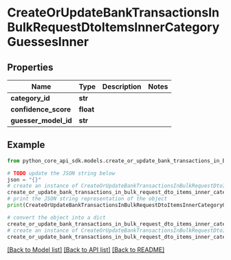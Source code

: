 # CreateOrUpdateBankTransactionsInBulkRequestDtoItemsInnerCategoryGuessesInner


## Properties

Name | Type | Description | Notes
------------ | ------------- | ------------- | -------------
**category_id** | **str** |  | 
**confidence_score** | **float** |  | 
**guesser_model_id** | **str** |  | 

## Example

```python
from python_core_api_sdk.models.create_or_update_bank_transactions_in_bulk_request_dto_items_inner_category_guesses_inner import CreateOrUpdateBankTransactionsInBulkRequestDtoItemsInnerCategoryGuessesInner

# TODO update the JSON string below
json = "{}"
# create an instance of CreateOrUpdateBankTransactionsInBulkRequestDtoItemsInnerCategoryGuessesInner from a JSON string
create_or_update_bank_transactions_in_bulk_request_dto_items_inner_category_guesses_inner_instance = CreateOrUpdateBankTransactionsInBulkRequestDtoItemsInnerCategoryGuessesInner.from_json(json)
# print the JSON string representation of the object
print(CreateOrUpdateBankTransactionsInBulkRequestDtoItemsInnerCategoryGuessesInner.to_json())

# convert the object into a dict
create_or_update_bank_transactions_in_bulk_request_dto_items_inner_category_guesses_inner_dict = create_or_update_bank_transactions_in_bulk_request_dto_items_inner_category_guesses_inner_instance.to_dict()
# create an instance of CreateOrUpdateBankTransactionsInBulkRequestDtoItemsInnerCategoryGuessesInner from a dict
create_or_update_bank_transactions_in_bulk_request_dto_items_inner_category_guesses_inner_from_dict = CreateOrUpdateBankTransactionsInBulkRequestDtoItemsInnerCategoryGuessesInner.from_dict(create_or_update_bank_transactions_in_bulk_request_dto_items_inner_category_guesses_inner_dict)
```
[[Back to Model list]](../README.md#documentation-for-models) [[Back to API list]](../README.md#documentation-for-api-endpoints) [[Back to README]](../README.md)


